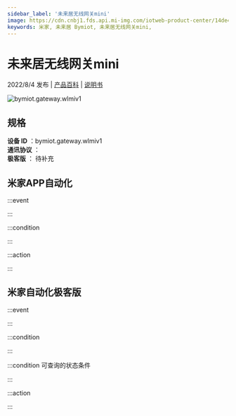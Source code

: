```yaml
---
sidebar_label: '未来居无线网关mini'
image: https://cdn.cnbj1.fds.api.mi-img.com/iotweb-product-center/14de4c76635ce4c453f3f093f398afc2_1659499833296.png?GalaxyAccessKeyId=AKVGLQWBOVIRQ3XLEW&Expires=9223372036854775807&Signature=HfJ0Qtt0XXnyjDPg9SoGLNusXYQ=
keywords: 米家, 未来居 Bymiot, 未来居无线网关mini, 
---
```

# 未来居无线网关mini

2022/8/4 发布 | [产品百科](https://home.mi.com/webapp/content/baike/product/index.html?model=bymiot.gateway.wlmiv1/) | [说明书](https://home.mi.com/views/introduction.html?model=bymiot.gateway.wlmiv1&region=cn)

![bymiot.gateway.wlmiv1](https://cdn.cnbj1.fds.api.mi-img.com/iotweb-product-center/14de4c76635ce4c453f3f093f398afc2_1659499833296.png?GalaxyAccessKeyId=AKVGLQWBOVIRQ3XLEW&Expires=9223372036854775807&Signature=HfJ0Qtt0XXnyjDPg9SoGLNusXYQ=)

## 规格  
> 
**设备 ID** ：bymiot.gateway.wlmiv1  
**通讯协议** ：  
**极客版**  ： 待补充 


## 米家APP自动化  

:::event  

:::

:::condition  

:::

:::action   

:::

## 米家自动化极客版  

:::event  

:::

:::condition  

:::

:::condition 可查询的状态条件  

:::

:::action  

:::

        
